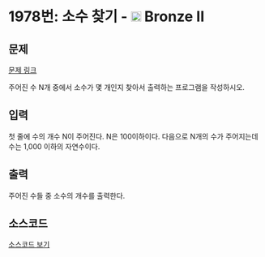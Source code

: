 # 1978번: 소수 찾기 - <img src="https://static.solved.ac/tier_small/4.svg" style="height:20px" /> Bronze II

<!-- performance -->

<!-- 문제 제출 후 깃허브에 푸시를 했을 때 제출한 코드의 성능이 입력될 공간입니다.-->

<!-- end -->

## 문제

[문제 링크](https://boj.kr/1978)


<p>주어진 수 N개&nbsp;중에서&nbsp;소수가 몇 개인지 찾아서 출력하는 프로그램을 작성하시오.</p>



## 입력


<p>첫 줄에 수의 개수 N이 주어진다. N은 100이하이다. 다음으로 N개의 수가 주어지는데 수는 1,000 이하의 자연수이다.</p>



## 출력


<p>주어진 수들 중 소수의 개수를 출력한다.</p>



## 소스코드

[소스코드 보기](소수%20찾기.cpp)
